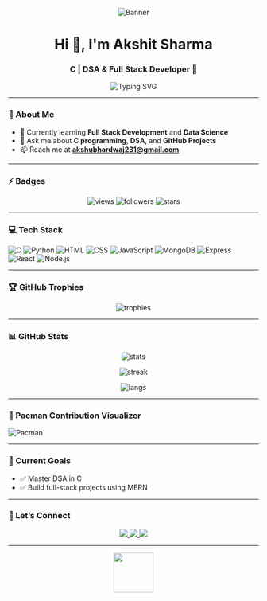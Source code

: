<!-- Banner -->
<p align="center">
  <img src="https://i.ibb.co/f9NHS1m/github-banner.png" alt="Banner" />
</p>

<h1 align="center">Hi 👋, I'm Akshit Sharma</h1>
<h3 align="center">C | DSA & Full Stack Developer 🚀</h3>

<p align="center">
  <img src="https://readme-typing-svg.demolab.com?font=Fira+Code&size=25&pause=1000&color=00BFFF&center=true&vCenter=true&width=500&lines=Passionate+Coder;Love+to+Build+Cool+Things;Always+Learning+New+Tech" alt="Typing SVG" />
</p>

---

### 🌟 About Me

- 🌱 Currently learning **Full Stack Development** and **Data Science**  
- 💬 Ask me about **C programming**, **DSA**, and **GitHub Projects**  
- 📫 Reach me at **akshubhardwaj231@gmail.com**  

---

### ⚡ Badges

<p align="center">
  <img src="https://komarev.com/ghpvc/?username=akshh-bhardwaj&label=Profile%20Views&color=0e75b6&style=for-the-badge" alt="views" />
  <img src="https://img.shields.io/github/followers/akshh-bhardwaj?label=Followers&style=for-the-badge" alt="followers" />
  <img src="https://img.shields.io/github/stars/akshh-bhardwaj?label=Stars&style=for-the-badge" alt="stars" />
</p>

---

### 💻 Tech Stack

![C](https://img.shields.io/badge/C-00599C?style=for-the-badge&logo=c&logoColor=white)
![Python](https://img.shields.io/badge/Python-3776AB.svg?style=for-the-badge&logo=python&logoColor=white)
![HTML](https://img.shields.io/badge/HTML5-E34F26.svg?style=for-the-badge&logo=html5&logoColor=white)
![CSS](https://img.shields.io/badge/CSS3-1572B6.svg?style=for-the-badge&logo=css3&logoColor=white)
![JavaScript](https://img.shields.io/badge/JavaScript-F7DF1E.svg?style=for-the-badge&logo=javascript&logoColor=black)
![MongoDB](https://img.shields.io/badge/MongoDB-47A248.svg?style=for-the-badge&logo=mongodb&logoColor=white)
![Express](https://img.shields.io/badge/Express.js-000000.svg?style=for-the-badge&logo=express&logoColor=white)
![React](https://img.shields.io/badge/React-61DAFB.svg?style=for-the-badge&logo=react&logoColor=black)
![Node.js](https://img.shields.io/badge/Node.js-339933.svg?style=for-the-badge&logo=node.js&logoColor=white)

---

### 🏆 GitHub Trophies

<p align="center">
  <img src="https://github-profile-trophy.vercel.app/?username=akshh-bhardwaj&theme=onedark&row=1&column=6&margin-w=10&margin-h=10" alt="trophies" />
</p>

---

### 📊 GitHub Stats

<p align="center">
  <img src="https://github-readme-stats.vercel.app/api?username=akshh-bhardwaj&show_icons=true&theme=tokyonight" alt="stats" />
</p>

<p align="center">
  <img src="https://github-readme-streak-stats.vercel.app/?user=akshh-bhardwaj&theme=tokyonight" alt="streak" />
</p>

<p align="center">
  <img src="https://github-readme-stats.vercel.app/api/top-langs/?username=akshh-bhardwaj&layout=compact&theme=tokyonight" alt="langs" />
</p>

---

### 🐍 Pacman Contribution Visualizer  

![Pacman](https://raw.githubusercontent.com/Akshh-bhardwaj/Packman/output/dist/github-contribution-grid-snake.gif)

---

### 🎯 Current Goals

- ✅ Master DSA in C  
- ✅ Build full-stack projects using MERN  

---

### 🙌 Let’s Connect

<p align="center">
  <a href="https://www.linkedin.com/in/akshit-sharma-790601189/">
    <img src="https://img.shields.io/badge/LinkedIn-0077B5.svg?style=for-the-badge&logo=linkedin&logoColor=white" />
  </a>
  <a href="https://leetcode.com/yourprofile">
    <img src="https://img.shields.io/badge/LeetCode-FFA116.svg?style=for-the-badge&logo=leetcode&logoColor=black" />
  </a>
  <a href="mailto:akshubhardwaj231@gmail.com">
    <img src="https://img.shields.io/badge/Gmail-D14836.svg?style=for-the-badge&logo=gmail&logoColor=white" />
  </a>
</p>

---

<!-- Waving hand GIF -->
<p align="center">
  <img src="https://media.giphy.com/media/hvRJCLFzcasrR4ia7z/giphy.gif" width="80px">
</p>

